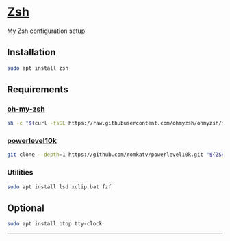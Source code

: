 # [Zsh](https://www.zsh.org/)

My Zsh configuration setup

## Installation

```sh
sudo apt install zsh
```

## Requirements

### [oh-my-zsh](https://ohmyz.sh/)

```sh
sh -c "$(curl -fsSL https://raw.githubusercontent.com/ohmyzsh/ohmyzsh/master/tools/install.sh)"
```

### [powerlevel10k](https://github.com/romkatv/powerlevel10k)

```sh
git clone --depth=1 https://github.com/romkatv/powerlevel10k.git "${ZSH_CUSTOM:-$HOME/.oh-my-zsh/custom}/themes/powerlevel10k"
```

### Utilities

```sh
sudo apt install lsd xclip bat fzf
```

## Optional

```sh
sudo apt install btop tty-clock
```

---
